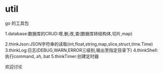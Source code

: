 # util
go 的工具包

1.database:数据库的CRUD:增,删,改,查(数据库转结构体,切片,map)

2.thinkJson:JSON字符串的读取(int,float,string,map,slice,struct,time.Time)
3.thinkLog:日志(DEBUG,WARN,ERROR三级别,输出至指定目录下)
4.thinkShell:执行command,*.sh,*.bat
5.thinkTimer:创建定时器

欢迎讨论
